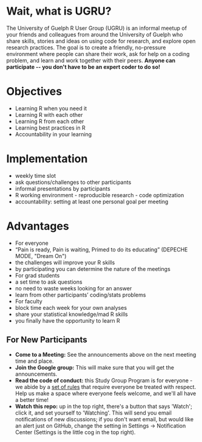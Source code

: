 # Wait, what is UGRU?
The University of Guelph R User Group (UGRU) is an informal meetup of your friends and colleagues from around the University of Guelph who share skills, stories and ideas on using code for research, and explore open research practices. The goal is to create a friendly, no-pressure environment where people can share their work, ask for help on a coding problem, and learn and work together with their peers. **Anyone can participate -- you don't have to be an expert coder to do so!**

# Objectives
 * Learning R when you need it
 * Learning R with each other
 * Learning R from each other
 * Learning best practices in R
 * Accountability in your learning
# Implementation
 * weekly time slot
 * ask questions/challenges to other participants
 * informal presentations by participants
 * R working environment - reproducible research - code optimization
 * accountability: setting at least one personal goal per meeting
# Advantages
 * For everyone
  * “Pain is ready, Pain is waiting, Primed to do its educating” (DEPECHE MODE, "Dream On")
  * the challenges will improve your R skills
  * by participating you can determine the nature of the meetings
 * For grad students
  * a set time to ask questions
  * no need to waste weeks looking for an answer
  * learn from other participants’ coding/stats problems
 * For faculty
  * block time each week for your own analyses
  * share your statistical knowledge/mad R skills
  * you finally have the opportunity to learn R

## For New Participants  
* **Come to a Meeting:** See the announcements above on the next meeting time and place.
* **Join the Google group:** This will make sure that you will get the announcements.
* **Read the code of conduct:** this Study Group Program is for everyone - we abide by a [set of rules](https://www.mozillascience.org/code-of-conduct/) that require everyone be treated with respect. Help us make a space where everyone feels welcome, and we'll all have a better time!
* **Watch this repo:** up in the top right, there's a button that says 'Watch'; click it, and set yourself to 'Watching'. This will send you email notifications of new discussions; if you don't want email, but would like an alert just on GitHub, change the setting in Settings -> Notification Center (Settings is the little cog in the top right).




